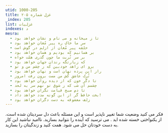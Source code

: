 ```yaml
---
utid: 1000-205
title: غزل شماره ۲۰۵
_index: 205
list: غزلیات
indexes: د
mesra:
  - تا ز میخانه و می نام و نشان خواهد بود
  - سرِ ما خاکِ ره پیر مُغان خواهد بود
  - حلقه پیر مُغان از ازلم در گوش است
  - بر همانیم که بودیم و همان خواهد بود
  - بر سر تُربت ما چون گذری همّت خواه
  - که زیارتگه رندان جهان خواهد بود
  - برو ای زاهد خودبین که ز چشم من و تو
  - راز این پرده نهان است و نهان خواهد بود
  - تُرک عاشق کُش من مست برون رفت امروز
  - تا دگر خون که از دیده روان خواهد بود
  - چشمم آن شب که ز شوق تو نهم سر به لحد
  - تا دمِ صبح قیامت نگران خواهد بود
  - بخت حافظ گر از این گونه مدد خواهد داد!
  - زلف معشوقه به دست دگران خواهد بود
---
```

فکر می کنید وضعیت شما تغییر ناپذیر است و این مسئله باعث دل سردیتان شده است. از یکنواختی خسته شده اید . می ترسید که آینده را نتوانید بسازید. ناامید نباشید این کار به دست خودتان حل می شود. همت کنید و زندگیتان را بسازید.
